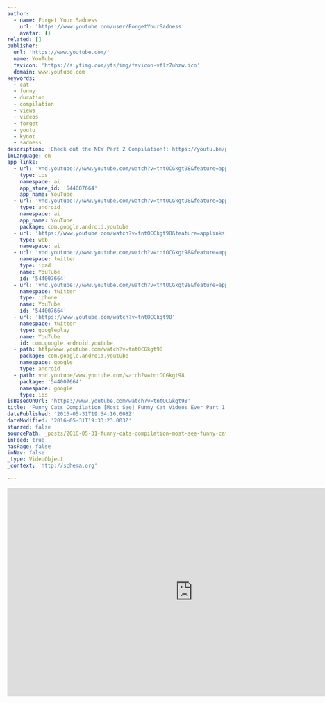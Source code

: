 ```yaml
---
author:
  - name: Forget Your Sadness
    url: 'https://www.youtube.com/user/ForgetYourSadness'
    avatar: {}
related: []
publisher:
  url: 'https://www.youtube.com/'
  name: YouTube
  favicon: 'https://s.ytimg.com/yts/img/favicon-vflz7uhzw.ico'
  domain: www.youtube.com
keywords:
  - cat
  - funny
  - duration
  - compilation
  - views
  - videos
  - forget
  - youtu
  - kyoot
  - sadness
description: 'Check out the NEW Part 2 Compilation!: https://youtu.be/pD0U0z9KjaM Check out our Website: http://www.forgetyoursadness.com/ Funny Cats Compilation: https://youtu.be/xck9LoSvDvc'
inLanguage: en
app_links:
  - url: 'vnd.youtube://www.youtube.com/watch?v=tntOCGkgt98&feature=applinks'
    type: ios
    namespace: ai
    app_store_id: '544007664'
    app_name: YouTube
  - url: 'vnd.youtube://www.youtube.com/watch?v=tntOCGkgt98&feature=applinks'
    type: android
    namespace: ai
    app_name: YouTube
    package: com.google.android.youtube
  - url: 'https://www.youtube.com/watch?v=tntOCGkgt98&feature=applinks'
    type: web
    namespace: ai
  - url: 'vnd.youtube://www.youtube.com/watch?v=tntOCGkgt98&feature=applinks'
    namespace: twitter
    type: ipad
    name: YouTube
    id: '544007664'
  - url: 'vnd.youtube://www.youtube.com/watch?v=tntOCGkgt98&feature=applinks'
    namespace: twitter
    type: iphone
    name: YouTube
    id: '544007664'
  - url: 'https://www.youtube.com/watch?v=tntOCGkgt98'
    namespace: twitter
    type: googleplay
    name: YouTube
    id: com.google.android.youtube
  - path: http/www.youtube.com/watch?v=tntOCGkgt98
    package: com.google.android.youtube
    namespace: google
    type: android
  - path: vnd.youtube/www.youtube.com/watch?v=tntOCGkgt98
    package: '544007664'
    namespace: google
    type: ios
isBasedOnUrl: 'https://www.youtube.com/watch?v=tntOCGkgt98'
title: 'Funny Cats Compilation [Most See] Funny Cat Videos Ever Part 1'
datePublished: '2016-05-31T19:34:16.008Z'
dateModified: '2016-05-31T19:33:23.003Z'
starred: false
sourcePath: _posts/2016-05-31-funny-cats-compilation-most-see-funny-cat-videos-ever-part.md
inFeed: true
hasPage: false
inNav: false
_type: VideoObject
_context: 'http://schema.org'

---
```

<iframe src="https://cdn.embedly.com/widgets/media.html?src=https%3A%2F%2Fwww.youtube.com%2Fembed%2FtntOCGkgt98%3Ffeature%3Doembed&amp;url=http%3A%2F%2Fwww.youtube.com%2Fwatch%3Fv%3DtntOCGkgt98&amp;image=https%3A%2F%2Fi.ytimg.com%2Fvi%2FtntOCGkgt98%2Fhqdefault.jpg&amp;key=b7d04c9b404c499eba89ee7072e1c4f7&amp;type=text%2Fhtml&amp;schema=youtube" width="854" height="480" scrolling="no" frameborder="0" allowfullscreen="" style=""></iframe>